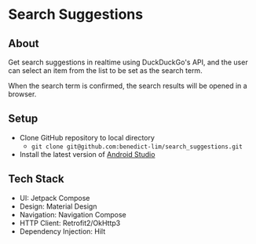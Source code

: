 # Search Suggestions

## About

Get search suggestions in realtime using DuckDuckGo's API, and the user can select an item from the list to be set as the search term.

When the search term is confirmed, the search results will be opened in a browser.

## Setup
- Clone GitHub repository to local directory
  - `git clone git@github.com:benedict-lim/search_suggestions.git`
- Install the latest version of [Android Studio](https://developer.android.com/studio)

## Tech Stack
- UI: Jetpack Compose
- Design: Material Design
- Navigation: Navigation Compose
- HTTP Client: Retrofit2/OkHttp3
- Dependency Injection: Hilt
